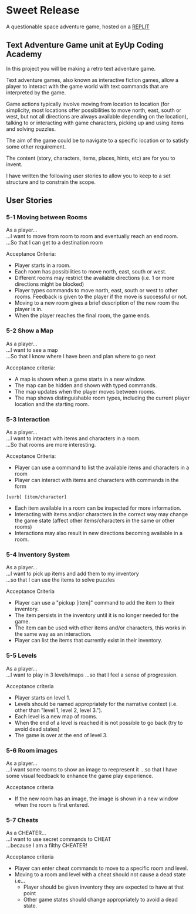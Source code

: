 # Sweet Release
A questionable space adventure game, hosted on a [REPLIT](https://replit.com/@danmsto/Sweet-Release?v=1)

## Text Adventure Game unit at EyUp Coding Academy

In this project you will be making a retro text adventure game.

Text adventure games, also known as interactive fiction games, allow a player to interact with the game world with text commands that are interpreted by the game.

Game actions typically involve moving from location to location (for simplicity, most locations offer possibilities to move north, east, south or west, but not all directions are always available depending on the location), talking to or interacting with game characters, picking up and using items and solving puzzles.

The aim of the game could be to navigate to a specific location or to satisfy some other requirement.

The content (story, characters, items, places, hints, etc) are for you to invent.

I have written the following user stories to allow you to keep to a set structure and to constrain the scope.

## User Stories

### 5-1 Moving between Rooms
As a player...<br>
...I want to move from room to room and eventually reach an end room.<br>
...So that I can get to a destination room

Acceptance Criteria:
 - Player starts in a room.
 - Each room has possibilities to move north, east, south or west.
 - Different rooms may restrict the available directions (i.e. 1 or more directions might be blocked)
 - Player types commands to move north, east, south or west to other rooms. Feedback is given to the player if the move is successful or not.
 - Moving to a new room gives a brief description of the new room the player is in.
 - When the player reaches the final room, the game ends.

### 5-2 Show a Map
As a player...<br>
...I want to see a map<br>
...So that I know where I have been and plan where to go next

Acceptance criteria:
 - A map is shown when a game starts in a new window.
 - The map can be hidden and shown with typed commands.
 - The map updates when the player moves between rooms.
 - The map shows distinguishable room types, including the current player location and the starting room.

### 5-3 Interaction
As a player...<br>
...I want to interact with items and characters in a room.<br>
...So that rooms are more interesting.

Acceptance Criteria:
 - Player can use a command to list the available items and characters in a room
 - Player can interact with items and characters with commands in the form 
 ```
 [verb] [item/character]
 ```
 - Each item available in a room can be inspected for more information.
 - Interacting with items and/or characters in the correct way may change the game state (affect other items/characters in the same or other rooms)
 - Interactions may also result in new directions becoming available in a room.

### 5-4 Inventory System
As a player...<br>
...I want to pick up items and add them to my inventory<br>
...so that I can use the items to solve puzzles

Acceptance Criteria
 - Player can use a "pickup [item]" command to add the item to their inventory.
 - The item persists in the inventory until it is no longer needed for the game.
 - The item can be used with other items and/or characters, this works in the same way as an interaction.
 - Player can list the items that currently exist in their inventory.

### 5-5 Levels
As a player...<br>
...I want to play in 3 levels/maps
...so that I feel a sense of progression.

Acceptance criteria
 - Player starts on level 1.
 - Levels should be named appropriately for the narrative context (i.e. other than "level 1, level 2, level 3.").
 - Each level is a new map of rooms.
 - When the end of a level is reached it is not possible to go back (try to avoid dead states)
 - The game is over at the end of level 3.

### 5-6 Room images
As a player...<br>
...I want some rooms to show an image to reepresent it
...so that I have some visual feedback to enhance the game play experience.

Acceptance criteria
 - If the new room has an image, the image is shown in a new window when the room is first entered.

### 5-7 Cheats
As a CHEATER...<br>
...I want to use secret commands to CHEAT<br>
...because I am a filthy CHEATER!

Acceptance criteria
 - Player can enter cheat commands to move to a specific room and level.
 - Moving to a room and level with a cheat should not cause a dead state i.e...
   - Player should be given inventory they are expected to have at that point
   - Other game states should change appropriately to avoid a dead state.
